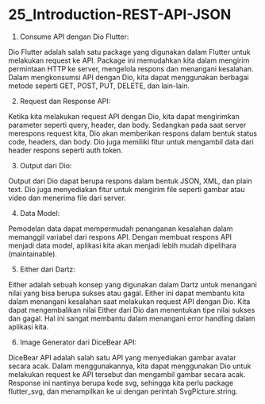 # 25_Introduction-REST-API-JSON

1. Consume API dengan Dio Flutter:

Dio Flutter adalah salah satu package yang digunakan dalam Flutter untuk melakukan request ke API. Package ini memudahkan kita dalam mengirim permintaan HTTP ke server, mengelola respons dan menangani kesalahan. Dalam mengkonsumsi API dengan Dio, kita dapat menggunakan berbagai metode seperti GET, POST, PUT, DELETE, dan lain-lain.

2. Request dan Response API:

Ketika kita melakukan request API dengan Dio, kita dapat mengirimkan parameter seperti query, header, dan body. Sedangkan pada saat server merespons request kita, Dio akan memberikan respons dalam bentuk status code, headers, dan body. Dio juga memiliki fitur untuk mengambil data dari header respons seperti auth token.

3. Output dari Dio:

Output dari Dio dapat berupa respons dalam bentuk JSON, XML, dan plain text. Dio juga menyediakan fitur untuk mengirim file seperti gambar atau video dan menerima file dari server.

4. Data Model:

Pemodelan data dapat mempermudah penanganan kesalahan dalam memanggil variabel dari respons API. Dengan membuat respons API menjadi data model, aplikasi kita akan menjadi lebih mudah dipelihara (maintainable).

5. Either dari Dartz:

Either adalah sebuah konsep yang digunakan dalam Dartz untuk menangani nilai yang bisa berupa sukses atau gagal. Either ini dapat membantu kita dalam menangani kesalahan saat melakukan request API dengan Dio. Kita dapat mengembalikan nilai Either dari Dio dan menentukan tipe nilai sukses dan gagal. Hal ini sangat membantu dalam menangani error handling dalam aplikasi kita.

6. Image Generator dari DiceBear API:

DiceBear API adalah salah satu API yang menyediakan gambar avatar secara acak. Dalam menggunakannya, kita dapat menggunakan Dio untuk melakukan request ke API tersebut dan mengambil gambar secara acak. Response ini nantinya berupa kode svg, sehingga kita perlu package flutter_svg, dan menampilkan ke ui dengan perintah SvgPicture.string.